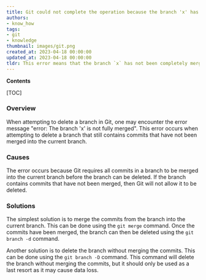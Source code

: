 ```yaml
---
title: Git could not complete the operation because the branch 'x' has not been fully merged
authors:
- know_how
tags:
- git
- knowledge
thumbnail: images/git.png
created_at: 2023-04-18 00:00:00
updated_at: 2023-04-18 00:00:00
tldr: This error means that the branch `x` has not been completely merged into the current branch.
---
```


**Contents**

[TOC]

### Overview
When attempting to delete a branch in Git, one may encounter the error message "error: The branch 'x' is not fully merged". This error occurs when attempting to delete a branch that still contains commits that have not been merged into the current branch.

### Causes
The error occurs because Git requires all commits in a branch to be merged into the current branch before the branch can be deleted. If the branch contains commits that have not been merged, then Git will not allow it to be deleted.

### Solutions
The simplest solution is to merge the commits from the branch into the current branch. This can be done using the `git merge` command. Once the commits have been merged, the branch can then be deleted using the `git branch -d` command.

Another solution is to delete the branch without merging the commits. This can be done using the `git branch -D` command. This command will delete the branch without merging the commits, but it should only be used as a last resort as it may cause data loss.
